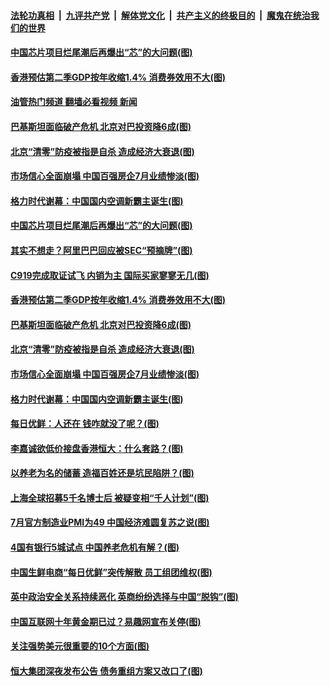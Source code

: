 ####  [法轮功真相](../../../../basic/blob/master/README.md?t=08021201) &nbsp;|&nbsp; [九评共产党](../../../../9ping.md/blob/master/README.md?t=08021201) &nbsp;|&nbsp; [解体党文化](../../../../jtdwh.md/blob/master/README.md?t=08021201)  &nbsp;|&nbsp; [共产主义的终极目的](../../../../gczydzjmd.md/blob/master/README.md?t=08021201) &nbsp;|&nbsp; [魔鬼在统治我们的世界](../../../../mgztzwmdsj.md/blob/master/README.md?t=08021201) 

#### [中国芯片项目烂尾潮后再爆出“芯”的大问题(图)](../pages/p5/1013258.md?t=08021201) 

#### [香港预估第二季GDP按年收缩1.4% 消费券效用不大(图)](../pages/p5/1013243.md?t=08021201) 

#### [油管热门频道 翻墙必看视频 新闻](http://45.76.130.85:81/youtube.html?08021201)

#### [巴基斯坦面临破产危机 北京对巴投资降6成(图)](../pages/p5/1013242.md?t=08021201) 

#### [北京“清零”防疫被指是自杀 造成经济大衰退(图)](../pages/p5/1013229.md?t=08021201) 

#### [市场信心全面崩塌 中国百强房企7月业绩惨淡(图)](../pages/p5/1013225.md?t=08021201) 

#### [格力时代谢幕：中国国内空调新霸主诞生(图)](../pages/p5/1013187.md?t=08021201) 

#### [中国芯片项目烂尾潮后再爆出“芯”的大问题(图)](../pages/p5/1013258.md?t=08021201) 

#### [其实不想走？阿里巴巴回应被SEC“预摘牌”(图)](../pages/p5/1013255.md?t=08021201) 

#### [C919完成取证试飞 内销为主 国际买家寥寥无几(图)](../pages/p5/1013246.md?t=08021201) 

#### [香港预估第二季GDP按年收缩1.4% 消费券效用不大(图)](../pages/p5/1013243.md?t=08021201) 

#### [巴基斯坦面临破产危机 北京对巴投资降6成(图)](../pages/p5/1013242.md?t=08021201) 

#### [北京“清零”防疫被指是自杀 造成经济大衰退(图)](../pages/p5/1013229.md?t=08021201) 

#### [市场信心全面崩塌 中国百强房企7月业绩惨淡(图)](../pages/p5/1013225.md?t=08021201) 

#### [格力时代谢幕：中国国内空调新霸主诞生(图)](../pages/p5/1013187.md?t=08021201) 

#### [每日优鲜：人还在 钱咋就没了呢？(图)](../pages/p5/1013177.md?t=08021201) 

#### [李嘉诚欲低价接盘香港恒大：什么套路？(图)](../pages/p5/1013174.md?t=08021201) 


#### [以养老为名的储蓄 造福百姓还是坑民陷阱？(图)](../pages/p5/1013166.md?t=08021201) 

#### [上海全球招募5千名博士后 被疑变相“千人计划”(图)](../pages/p5/1013154.md?t=08021201) 

#### [7月官方制造业PMI为49&nbsp;中国经济难圆复苏之说(图)](../pages/p5/1013152.md?t=08021201) 

#### [4国有银行5城试点 中国养老危机有解？(图)](../pages/p5/1013090.md?t=08021201) 

#### [中国生鲜电商“每日优鲜”突传解散 员工组团维权(图)](../pages/p5/1013105.md?t=08021201) 

#### [英中政治安全关系持续恶化 英商纷纷选择与中国“脱钩”(图)](../pages/p5/1013104.md?t=08021201) 

#### [中国互联网十年黄金期已过？易趣网宣布关停(图)](../pages/p5/1013088.md?t=08021201) 

#### [关注强势美元很重要的10个方面(图)](../pages/p5/1013087.md?t=08021201) 

#### [恒大集团深夜发布公告 债务重组方案又改口了(图)](../pages/p5/1013082.md?t=08021201) 

<img src='http://gfw-breaker.win/goodnews/indexes/p5.md' width='0px' height='0px'/>
